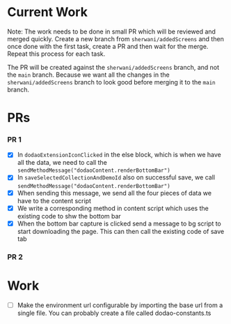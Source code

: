 # Current Work
Note: The work needs to be done in small PR which will be reviewed and merged quickly.  Create a new branch from 
`sherwani/addedScreens` and then once done with the first task, create a PR and then wait for the merge. Repeat this 
process for each task.

The PR will be created against the `sherwani/addedScreens` branch, and not the `main` branch. Because we want all
the changes in the `sherwani/addedScreens` branch to look good before merging it to the `main` branch.

# PRs

### PR 1
- [x] In `dodaoExtensionIconClicked` in the else block, which is when we have all the data, we need to call the
`sendMethodMessage("dodaoContent.renderBottomBar")`
- [x] In `saveSelectedCollectionAndDemoId` also on successful save, we call `sendMethodMessage("dodaoContent.renderBottomBar")`
- [x] When sending this message, we send all the four pieces of data we have to the content script
- [x] We write a corresponding method in content script which uses the existing code to shw the bottom bar
- [x] When the bottom bar capture is clicked send a message to bg script to start downloading the page. This can then call the
existing code of save tab

### PR 2

 
# Work
- [ ] Make the environment url configurable by importing the base url from a single file. You can probably create a 
file called dodao-constants.ts
